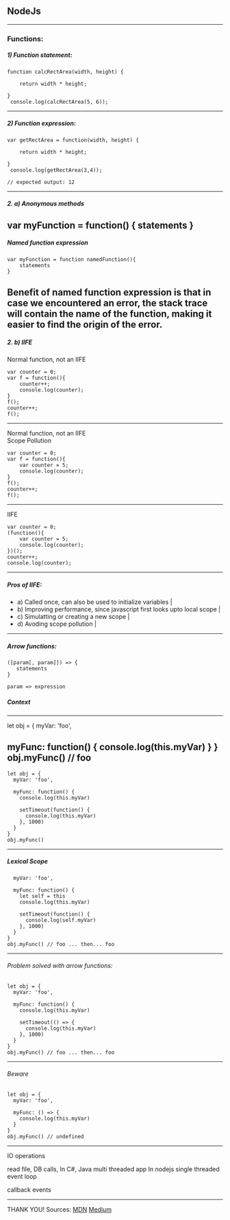 ## NodeJs
---
### Functions:
##### 1) Function statement:
```
function calcRectArea(width, height) {
  
	return width * height;

}
 console.log(calcRectArea(5, 6));
```
---
##### 2) Function expression:
```
var getRectArea = function(width, height) {

    return width * height;

}
 console.log(getRectArea(3,4));

// expected output: 12
```
---
##### 2. a) Anonymous methods
var myFunction = function() {
    statements
}
---
##### Named function expression
```
var myFunction = function namedFunction(){
    statements
}
```
Benefit of named function expression is that in case we encountered an error, 
the stack trace will contain the name of the function, making it easier to find the origin of the error.
---
##### 2. b) IIFE

Normal function, not an IIFE
```
var counter = 0;
var f = function(){
	counter++;
	console.log(counter);
}
f();
counter++;
f();
```
---
Normal function, not an IIFE  
Scope Pollution
```
var counter = 0;
var f = function(){
	var counter = 5;
	console.log(counter);
}
f();
counter++;
f();
```
---
IIFE
```
var counter = 0;
(function(){
	var counter = 5;
	console.log(counter);
})();
counter++;
console.log(counter);
```
---
##### Pros of IIFE:
- a) Called once, can also be used to initialize variables |
- b) Improving performance, since javascript first looks upto local scope |
- c) Simulatting or creating a new scope |
- d) Avoding scope pollution  |
---

##### Arrow functions:
```
([param[, param]]) => {
   statements
}
```

```
param => expression
```
##### Context
---
let obj = {
  myVar: 'foo',
  
  myFunc: function() {
    console.log(this.myVar)
  }
}
obj.myFunc() // foo
---
```
let obj = {
  myVar: 'foo',
  
  myFunc: function() { 
    console.log(this.myVar)   
 
    setTimeout(function() {
      console.log(this.myVar)
    }, 1000)
  }
}
obj.myFunc()
```
---
##### Lexical Scope
```let obj = {
  myVar: 'foo',
  
  myFunc: function() { 
    let self = this
    console.log(this.myVar)  
  
    setTimeout(function() {
      console.log(self.myVar)
    }, 1000)
  }
}
obj.myFunc() // foo ... then... foo
```
---
###### Problem solved with arrow functions:
```
let obj = {
  myVar: 'foo',
  
  myFunc: function() { 
    console.log(this.myVar)  
  
    setTimeout(() => {
      console.log(this.myVar)
    }, 1000)
  }
}
obj.myFunc() // foo ... then... foo
```
---
###### Beware
```
let obj = {
  myVar: 'foo',
  
  myFunc: () => { 
    console.log(this.myVar)  
  }
}
obj.myFunc() // undefined
```
---
IO operations

read file, DB calls,
In C#, Java multi threaded app
In nodejs single threaded event loop

callback
events

---
THANK YOU!
Sources:
[MDN](https://developer.mozilla.org/en-US/docs/Web/JavaScript/Reference/Functions)
[Medium](https://medium.com/tfogo/advantages-and-pitfalls-of-arrow-functions-a16f0835799e)
